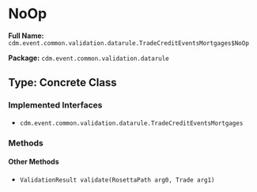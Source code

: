 # NoOp

**Full Name:** `cdm.event.common.validation.datarule.TradeCreditEventsMortgages$NoOp`

**Package:** `cdm.event.common.validation.datarule`

## Type: Concrete Class

### Implemented Interfaces

- `cdm.event.common.validation.datarule.TradeCreditEventsMortgages`

### Methods

#### Other Methods

- `ValidationResult validate(RosettaPath arg0, Trade arg1)`

